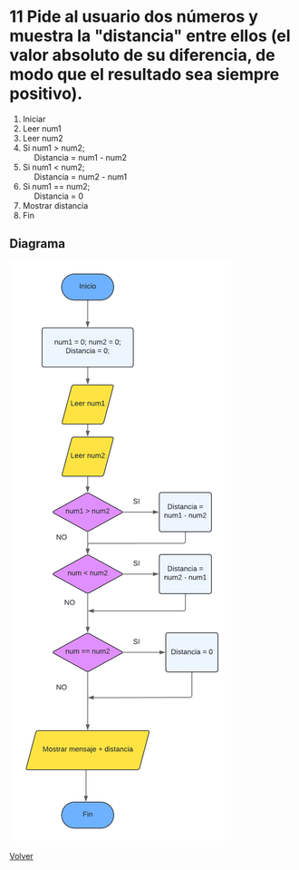 # 11 Pide al usuario dos números y muestra la "distancia" entre ellos (el valor absoluto de su diferencia, de modo que el resultado sea siempre positivo).

1. Iniciar
2. Leer num1
3. Leer num2
4. Si num1 > num2;<br>
&nbsp;&nbsp;&nbsp;&nbsp;     Distancia = num1 - num2
5. Si num1 < num2;<br>
&nbsp;&nbsp;&nbsp;&nbsp;     Distancia = num2 - num1
6. Si num1 == num2;<br>
&nbsp;&nbsp;&nbsp;&nbsp;     Distancia = 0
7. Mostrar distancia
8. Fin

## Diagrama
<img src=img/Act11.png>

<a href=../README.md > Volver </a>
